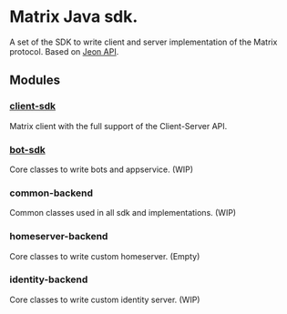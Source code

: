 # Matrix Java sdk.

A set of the SDK to write client and server implementation of the Matrix protocol.
Based on [Jeon API](https://github.com/ma1uta/jeon).

## Modules

### [client-sdk](https://github.com/ma1uta/jmsdk/blob/master/docs/Client-sdk.md)

Matrix client with the full support of the Client-Server API.

### [bot-sdk](https://github.com/ma1uta/jmsdk/blob/master/docs/Bot-sdk.md)

Core classes to write bots and appservice. (WIP)

### common-backend

Common classes used in all sdk and implementations. (WIP)

### homeserver-backend

Core classes to write custom homeserver. (Empty)

### identity-backend

Core classes to write custom identity server. (WIP)
